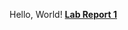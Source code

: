 Hello, World!
**[Lab Report 1](https://aradomirovicucsd.github.io/cse15l-lab-reports/lab-report-1-week-2.html)**